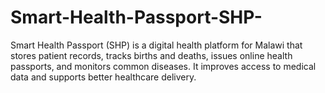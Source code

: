 # Smart-Health-Passport-SHP-
Smart Health Passport (SHP) is a digital health platform for Malawi that stores patient records, tracks births and deaths, issues online health passports, and monitors common diseases. It improves access to medical data and supports better healthcare delivery.
